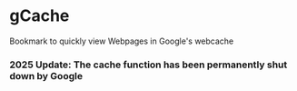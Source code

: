 # gCache
Bookmark to quickly view Webpages in Google's webcache

### 2025 Update: The cache function has been permanently shut down by Google
